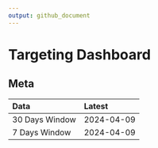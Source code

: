 ```yaml
---
output: github_document
---
```


# Targeting Dashboard



## Meta


|Data           |Latest     |
|:--------------|:----------|
|30 Days Window |2024-04-09 |
|7 Days Window  |2024-04-09 |
